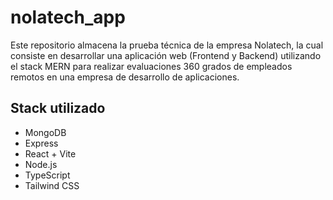 # nolatech_app
Este repositorio almacena la prueba técnica de la empresa Nolatech, la cual consiste en desarrollar una aplicación web (Frontend y Backend) utilizando el stack MERN para realizar evaluaciones 360 grados de empleados remotos en una empresa de desarrollo de aplicaciones.


## Stack utilizado
* MongoDB
* Express
* React + Vite
* Node.js
* TypeScript
* Tailwind CSS


